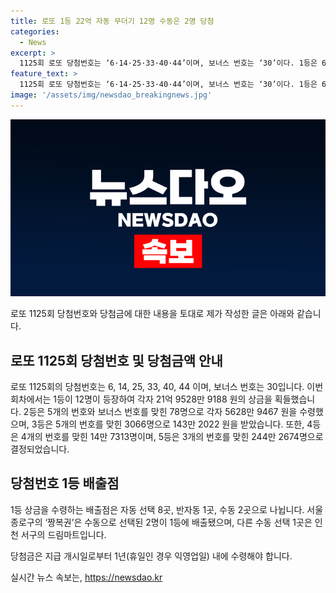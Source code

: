 ```yaml
---
title: 로또 1등 22억 자동 무더기 12명 수동은 2명 당첨
categories:
  - News
excerpt: >
  1125회 로또 당첨번호는 ‘6·14·25·33·40·44’이며, 보너스 번호는 ‘30’이다. 1등은 6개 번호 모두 맞힌 12명으로 21억 9528만 9188 원을 받는다. 2등은 5개 번호와 보너스 번호 맞힌 78명으로 각각 5628만 9467 원, 3등은 5개 번호 맞힌 3066명으로 143만 2022 원, 4등은 4개 번호 맞힌 14만 7313명, 5등은 3개 번호 맞힌 244만 2674명이다. 1등 배출점은 자동 8곳, 반자동 1곳, 수동 2곳으로 서울 종로구 ‘짱복권’에서만 수동 선택으로 2명이 배출됐다. (글자 수: 134)
feature_text: >
  1125회 로또 당첨번호는 ‘6·14·25·33·40·44’이며, 보너스 번호는 ‘30’이다. 1등은 6개 번호 모두 맞힌 12명으로 21억 9528만 9188 원을 받는다. 2등은 5개 번호와 보너스 번호 맞힌 78명으로 각각 5628만 9467 원, 3등은 5개 번호 맞힌 3066명으로 143만 2022 원, 4등은 4개 번호 맞힌 14만 7313명, 5등은 3개 번호 맞힌 244만 2674명이다. 1등 배출점은 자동 8곳, 반자동 1곳, 수동 2곳으로 서울 종로구 ‘짱복권’에서만 수동 선택으로 2명이 배출됐다. (글자 수: 134)
image: '/assets/img/newsdao_breakingnews.jpg'
---
```


<p><img src="/assets/img/newsdao_breakingnews.jpg" alt="koreaapp 속보" /></p>

<p>로또 1125회 당첨번호와 당첨금에 대한 내용을 토대로 제가 작성한 글은 아래와 같습니다.</p>

<h2 data-ke-size="size26">로또 1125회 당첨번호 및 당첨금액 안내</h2>

<p>로또 1125회의 당첨번호는 6, 14, 25, 33, 40, 44 이며, 보너스 번호는 30입니다. 이번 회차에서는 1등이 12명이 등장하여 각자 21억 9528만 9188 원의 상금을 획들했습니다. 2등은 5개의 번호와 보너스 번호를 맞힌 78명으로 각자 5628만 9467 원을 수령했으며, 3등은 5개의 번호를 맞힌 3066명으로 143만 2022 원을 받았습니다. 또한, 4등은 4개의 번호를 맞힌 14만 7313명이며, 5등은 3개의 번호를 맞힌 244만 2674명으로 결정되었습니다.</p>

<h2 data-ke-size="size26">당첨번호 1등 배출점</h2>

<p>1등 상금을 수령하는 배출점은 자동 선택 8곳, 반자동 1곳, 수동 2곳으로 나뉩니다. 서울 종로구의 ‘짱복권’은 수동으로 선택된 2명이 1등에 배출됐으며, 다른 수동 선택 1곳은 인천 서구의 드림마트입니다.</p>

<p>당첨금은 지급 개시일로부터 1년(휴일인 경우 익영업일) 내에 수령해야 합니다. </p>
실시간 뉴스 속보는, <a href="https://newsdao.kr" rel="dofollow">https://newsdao.kr</a>


